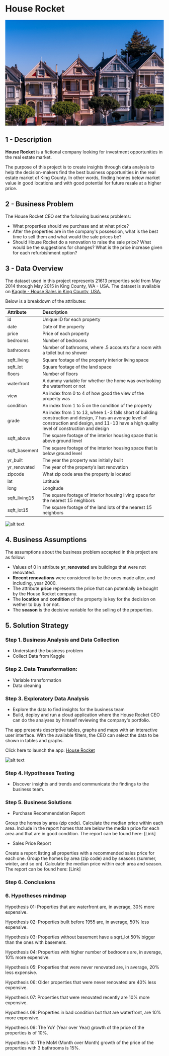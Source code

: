 # House Rocket
![alt text](https://github.com/velozo-oliveira/house_rocket/blob/main/real_estate1.jpg?raw=true)

## 1 - Description
**House Rocket** is a fictional company looking for investment opportunities in the real estate market.

The purpose of this project is to create insights through data analysis to help the decision-makers find the best business opportunities in the real estate market of King County. In other words, finding homes below market value in good locations and with good potential for future resale at a higher price.

## 2 - Business Problem
The House Rocket CEO set the following business problems:

* What properties should we purchase and at what price?
* After the properties are in the company's possession, what is the best time to sell them and what would the sale prices be?
* Should House Rocket do a renovation to raise the sale price? What would be the suggestions for changes? What is the price increase given for each refurbishment option?

## 3 - Data Overview
The dataset used in this project represents 21613 properties sold from May 2014 through May 2015 in King County, WA - USA. 
The dataset is available on [Kaggle - House Sales in King County, USA.](https://www.kaggle.com/harlfoxem/housesalesprediction)

Below is a breakdown of the attributes:

|Attribute  |Description|
| :--------- |:-----------|
|id	|Unique ID for each property |
|date|	Date of the property |
|price|	Price of each property |
|bedrooms	|Number of bedrooms|
|bathrooms|	Number of bathrooms, where .5 accounts for a room with a toilet but no shower|
|sqft_living|	Square footage of the property interior living space|
|sqft_lot	|Square footage of the land space|
|floors|	Number of floors|
|waterfront|	A dummy variable for whether the home was overlooking the waterfront or not|
|view	|An index from 0 to 4 of how good the view of the property was|
|condition	|An index from 1 to 5 on the condition of the property|
|grade	|An index from 1 to 13, where 1-3 falls short of building construction and design, 7 has an average level of construction and design, and 11-13 have a high quality level of construction and design|
|sqft_above	|The square footage of the interior housing space that is above ground level|
|sqft_basement|	The square footage of the interior housing space that is below ground level|
|yr_built	|The year the property was initially built|
|yr_renovated	|The year of the property’s last renovation|
|zipcode|	What zip code area the property is located|
|lat	|Latitude|
|long	|Longitude|
|sqft_living15|	The square footage of interior housing living space for the nearest 15 neighbors|
|sqft_lot15	|The square footage of the land lots of the nearest 15 neighbors|

![alt text](https://camo.githubusercontent.com/0c912b9ede0dbd707a80ac066851e25060a7a992e2ac25ca42f20c3c3e67135f/68747470733a2f2f696d672e736869656c64732e696f2f62616467652f4b6167676c652d3230424546463f7374796c653d666f722d7468652d6261646765266c6f676f3d4b6167676c65266c6f676f436f6c6f723d7768697465?raw=true)

## 4. Business Assumptions
The assumptions about the business problem accepted in this project are as follow:

* Values of 0 in attribute **yr_renovated** are buildings that were not renovated.
* **Recent renovations** were considered to be the ones made after, and including, year 2000.
* The attribute **price** represents the price that can potentially be bought by the House Rocket company.
* The **location** and **condition** of the property is key for the decision on wether to buy it or not.
* The **season** is the decisive variable for the selling of the properties.

## 5. Solution Strategy

### Step 1. Business Analysis and Data Collection
* Understand the business problem
* Collect Data from Kaggle

### Step 2. Data Transformation:
* Variable transformation
* Data cleaning

### Step 3. Exploratory Data Analysis
* Explore the data to find insights for the business team
* Build, deploy and run a cloud application where the House Rocket CEO can do the analyses by himself reviewing the company's portfolio. 

The app presents descriptive tables, graphs and maps with an interactive user interface. With the available filters, the CEO can select the data to be shown in tables and graphs.

Click here to launch the app: [House Rocket](https://analysis-dashboard-rocket.herokuapp.com/)

![alt text](https://camo.githubusercontent.com/d18f98a93a8ca015503870e592f96dbdf86f41048e9de1fbbbd4b2dcc7c456b1/68747470733a2f2f696d672e736869656c64732e696f2f62616467652f6865726f6b752d2532333433303039382e7376673f7374796c653d666f722d7468652d6261646765266c6f676f3d6865726f6b75266c6f676f436f6c6f723d7768697465)

### Step 4. Hypotheses Testing
* Discover insights and trends and communicate the findings to the business team.

### Step 5. Business Solutions
* Purchase Recommendation Report 

Group the homes by area (zip code). Calculate the median price within each area. Include in the report homes that are below the median price for each area and that are in good condition. The report can be found here: [Link]

* Sales Price Report

Create a report listing all properties with a recommended sales price for each one. Group the homes by area (zip code) and by seasons (summer, winter, and so on). Calculate the median price within each area and season. The report can be found here: [Link]

### Step 6. Conclusions

### 6. Hypotheses mindmap
Hypothesis 01: Properties that are waterfront are, in average, 30% more expensive.

Hypothesis 02: Properties built before 1955 are, in average, 50% less expensive.

Hypothesis 03: Properties without basement have a sqrt_lot 50% bigger than the ones with basement.

Hypothesis 04: Properties with higher number of bedrooms are, in average, 10% more expensive.

Hypothesis 05: Properties that were never renovated are, in average, 20% less expensive.

Hypothesis 06: Older properties that were never renovated are 40% less expensive.

Hypothesis 07: Properties that were renovated recently are 10% more expensive.

Hypothesis 08: Properties in bad condition but that are waterfront, are 10% more expensive.

Hypothesis 09: The YoY (Year over Year) growth of the price of the properties is of 10%.

Hypothesis 10: The MoM (Month over Month) growth of the price of the properties with 3 bathrooms is 15%.
